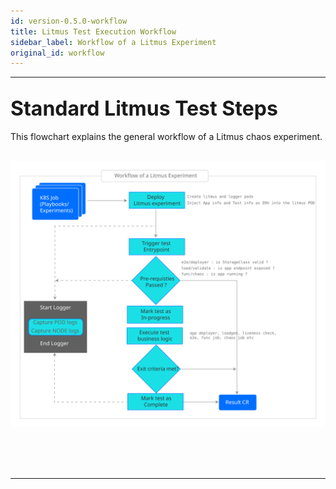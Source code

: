 ```yaml
---
id: version-0.5.0-workflow
title: Litmus Test Execution Workflow
sidebar_label: Workflow of a Litmus Experiment
original_id: workflow
---
```

------

## <font size="6">Standard Litmus Test Steps</font>

This flowchart explains the general workflow of a Litmus chaos experiment.

<br><img src="/docs/assets/workflow.svg" alt="Litmus execution workflow overview" width="800"/>

<br>





<br>

<br>

<hr>

<br>

<br>



<!-- Hotjar Tracking Code for https://docs.openebs.io -->

<script>
    (function(h,o,t,j,a,r){
        h.hj=h.hj||function(){(h.hj.q=h.hj.q||[]).push(arguments)};
        h._hjSettings={hjid:1239116,hjsv:6};
        a=o.getElementsByTagName('head')[0];
        r=o.createElement('script');r.async=1;
        r.src=t+h._hjSettings.hjid+j+h._hjSettings.hjsv;
        a.appendChild(r);
    })(window,document,'https://static.hotjar.com/c/hotjar-','.js?sv=');
</script>


<!-- Global site tag (gtag.js) - Google Analytics -->

<script async src="https://www.googletagmanager.com/gtag/js?id=UA-92076314-12"></script>
<script>
  window.dataLayer = window.dataLayer || [];
  function gtag(){dataLayer.push(arguments);}
  gtag('js', new Date());

  gtag('config', 'UA-92076314-12');
</script>
